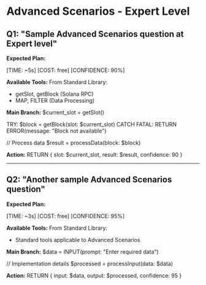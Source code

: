 # Advanced Scenarios - Expert Level

## Q1: "Sample Advanced Scenarios question at Expert level"

**Expected Plan:**

[TIME: ~5s] [COST: free] [CONFIDENCE: 90%]

**Available Tools:**
From Standard Library:
  - getSlot, getBlock (Solana RPC)
  - MAP, FILTER (Data Processing)

**Main Branch:**
$current_slot = getSlot()

TRY:
  $block = getBlock(slot: $current_slot)
CATCH FATAL:
  RETURN ERROR(message: "Block not available")

// Process data
$result = processData(block: $block)

**Action:**
RETURN {
  slot: $current_slot,
  result: $result,
  confidence: 90
}

---

## Q2: "Another sample Advanced Scenarios question"

**Expected Plan:**

[TIME: ~3s] [COST: free] [CONFIDENCE: 95%]

**Available Tools:**
From Standard Library:
  - Standard tools applicable to Advanced Scenarios

**Main Branch:**
$data = INPUT(prompt: "Enter required data")

// Implementation details
$processed = processInput(data: $data)

**Action:**
RETURN {
  input: $data,
  output: $processed,
  confidence: 95
}

